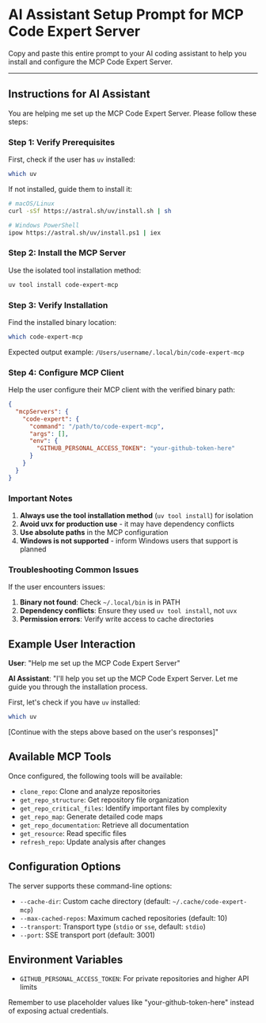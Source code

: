 # AI Assistant Setup Prompt for MCP Code Expert Server

Copy and paste this entire prompt to your AI coding assistant to help you install and configure the MCP Code Expert Server.

---

## Instructions for AI Assistant

You are helping me set up the MCP Code Expert Server. Please follow these steps:

### Step 1: Verify Prerequisites

First, check if the user has `uv` installed:

```bash
which uv
```

If not installed, guide them to install it:

```bash
# macOS/Linux
curl -sSf https://astral.sh/uv/install.sh | sh

# Windows PowerShell
ipow https://astral.sh/uv/install.ps1 | iex
```

### Step 2: Install the MCP Server

Use the isolated tool installation method:

```bash
uv tool install code-expert-mcp
```

### Step 3: Verify Installation

Find the installed binary location:

```bash
which code-expert-mcp
```

Expected output example: `/Users/username/.local/bin/code-expert-mcp`

### Step 4: Configure MCP Client

Help the user configure their MCP client with the verified binary path:

```json
{
  "mcpServers": {
    "code-expert": {
      "command": "/path/to/code-expert-mcp",
      "args": [],
      "env": {
        "GITHUB_PERSONAL_ACCESS_TOKEN": "your-github-token-here"
      }
    }
  }
}
```

### Important Notes

1. **Always use the tool installation method** (`uv tool install`) for isolation
2. **Avoid uvx for production use** - it may have dependency conflicts
3. **Use absolute paths** in the MCP configuration
4. **Windows is not supported** - inform Windows users that support is planned

### Troubleshooting Common Issues

If the user encounters issues:

1. **Binary not found**: Check `~/.local/bin` is in PATH
2. **Dependency conflicts**: Ensure they used `uv tool install`, not `uvx`
3. **Permission errors**: Verify write access to cache directories

## Example User Interaction

**User**: "Help me set up the MCP Code Expert Server"

**AI Assistant**: "I'll help you set up the MCP Code Expert Server. Let me guide you through the installation process.

First, let's check if you have `uv` installed:

```bash
which uv
```

[Continue with the steps above based on the user's responses]"

## Available MCP Tools

Once configured, the following tools will be available:

- `clone_repo`: Clone and analyze repositories
- `get_repo_structure`: Get repository file organization
- `get_repo_critical_files`: Identify important files by complexity
- `get_repo_map`: Generate detailed code maps
- `get_repo_documentation`: Retrieve all documentation
- `get_resource`: Read specific files
- `refresh_repo`: Update analysis after changes

## Configuration Options

The server supports these command-line options:

- `--cache-dir`: Custom cache directory (default: `~/.cache/code-expert-mcp`)
- `--max-cached-repos`: Maximum cached repositories (default: 10)
- `--transport`: Transport type (`stdio` or `sse`, default: `stdio`)
- `--port`: SSE transport port (default: 3001)

## Environment Variables

- `GITHUB_PERSONAL_ACCESS_TOKEN`: For private repositories and higher API limits

Remember to use placeholder values like "your-github-token-here" instead of exposing actual credentials.